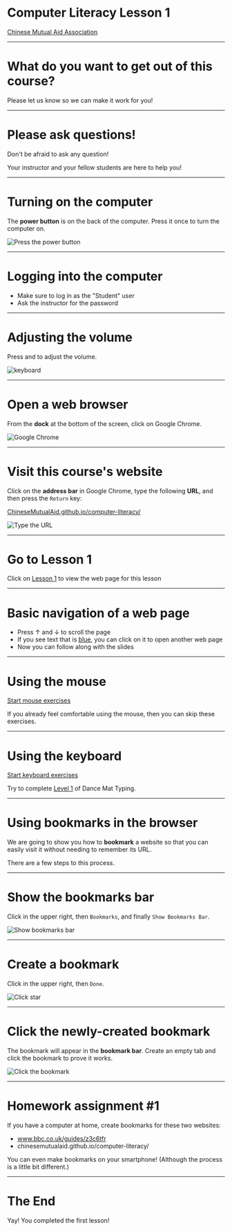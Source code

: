 # Computer Literacy Lesson 1

[Chinese Mutual Aid Association](http://chinesemutualaid.org)

---
# What do you want to get out of this course?

Please let us know so we can make it work for you!

---
# Please ask questions!

Don't be afraid to ask any question!

Your instructor and your fellow students are here to help you!

---
# Turning on the computer

The **power button** is on the back of the computer. Press it once to turn the computer on.

![Press the power button](power-button.jpg)

---
# Logging into the computer

- Make sure to log in as the "Student" user
- Ask the instructor for the password

---
# Adjusting the volume

Press <span class="glyphicon glyphicon-volume-down"></span> and <span class="glyphicon glyphicon-volume-up"></span> to adjust the volume.

![keyboard](keyboard.jpg)

---
# Open a web browser

From the **dock** at the bottom of the screen, click on Google Chrome.

![Google Chrome](google-chrome.png)

---
# Visit this course's website

Click on the **address bar** in Google Chrome, type the following **URL**, and then press the `Return` key:

[ChineseMutualAid.github.io/computer-literacy/](http://chinesemutualaid.github.io/computer-literacy/)

![Type the URL](url-bar.png)

---
# Go to Lesson 1

Click on [Lesson 1](http://localhost:8000/computer-literacy/lesson-1/) to view the web page for this lesson

---
# Basic navigation of a web page

- Press ↑ and ↓ to scroll the page
- If you see text that is [blue](https://google.com), you can click on it to open another web page
- Now you can follow along with the slides

---
# Using the mouse

<a href='http://www.seniornet.org/howto/mouseexercises/placemouse1.html' class='external'>Start mouse exercises</a>

If you already feel comfortable using the mouse, then you can skip these exercises.

---
# Using the keyboard

<a href='http://www.bbc.co.uk/guides/z3c6tfr' class='external'>Start keyboard exercises</a>

Try to complete [Level 1](http://play.bbc.co.uk/play/pen/g8s4pb547b) of Dance Mat Typing.

---
# Using bookmarks in the browser

We are going to show you how to **bookmark** a website so that you can easily visit it without needing to remember its URL.

There are a few steps to this process.

---
# Show the bookmarks bar

Click <span class="glyphicon glyphicon-option-vertical"></span> in the upper right, then `Bookmarks`, and finally `Show Bookmarks Bar`.

![Show bookmarks bar](show-bookmarks.png)

---
# Create a bookmark

Click <span class="glyphicon glyphicon-star"></span> in the upper right, then `Done`.

![Click star](bookmark-star.png)

---
# Click the newly-created bookmark

The bookmark will appear in the **bookmark bar**. Create an empty tab and click the bookmark to prove it works.

![Click the bookmark](click-bookmark.png)

---
# Homework assignment #1

If you have a computer at home, create bookmarks for these two websites:

- www.bbc.co.uk/guides/z3c6tfr
- chinesemutualaid.github.io/computer-literacy/

You can even make bookmarks on your smartphone! (Although the process is a little bit different.)

---
# The End

Yay! You completed the first lesson!
